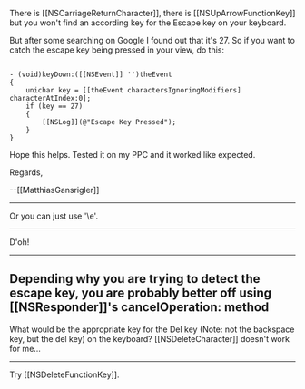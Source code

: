 There is [[NSCarriageReturnCharacter]], there is [[NSUpArrowFunctionKey]] but you won't find an according key for the Escape key on your keyboard.

But after some searching on Google I found out that it's 27. So if you want to catch the escape key being pressed in your view, do this:

<code>
- (void)keyDown:([[NSEvent]] '')theEvent
{
    unichar key = [[theEvent charactersIgnoringModifiers] characterAtIndex:0];
    if (key == 27)
    {
        [[NSLog]](@"Escape Key Pressed");
    }
}
</code>

Hope this helps. Tested it on my PPC and it worked like expected.

Regards,

--[[MatthiasGansrigler]]

----

Or you can just use '\e'.

----
D'oh!

----
Depending why you are trying to detect the escape key, you are probably better off using [[NSResponder]]'s cancelOperation: method
----
What would be the appropriate key for the Del key (Note: not the backspace key, but the del key) on the keyboard? [[NSDeleteCharacter]] doesn't work for me...

----

Try [[NSDeleteFunctionKey]].
